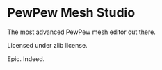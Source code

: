 # PewPew Mesh Studio
The most advanced PewPew mesh editor out there.

Licensed under zlib license.

Epic. Indeed.
